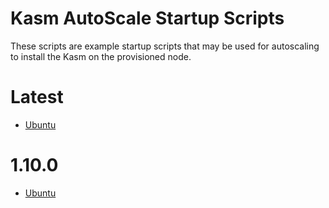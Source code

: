# Kasm AutoScale Startup Scripts

These scripts are example startup scripts that may be used for autoscaling
to install the Kasm on the provisioned node.

# Latest
- [Ubuntu](latest/ubuntu.sh)

# 1.10.0
- [Ubuntu](latest/ubuntu.sh)
